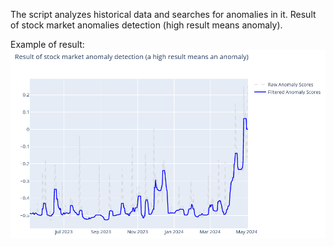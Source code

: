 The script analyzes historical data and searches for anomalies in it. Result of stock market anomalies detection (high result means anomaly).

Example of result:
![sample.png](bin%2Fsample.png)
